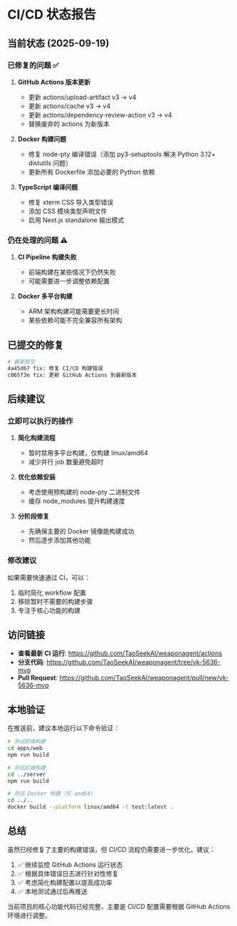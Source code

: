 # CI/CD 状态报告

## 当前状态 (2025-09-19)

### 已修复的问题 ✅

1. **GitHub Actions 版本更新**
   - 更新 actions/upload-artifact v3 → v4
   - 更新 actions/cache v3 → v4
   - 更新 actions/dependency-review-action v3 → v4
   - 替换废弃的 actions 为新版本

2. **Docker 构建问题**
   - 修复 node-pty 编译错误（添加 py3-setuptools 解决 Python 3.12+ distutils 问题）
   - 更新所有 Dockerfile 添加必要的 Python 依赖

3. **TypeScript 编译问题**
   - 修复 xterm CSS 导入类型错误
   - 添加 CSS 模块类型声明文件
   - 启用 Next.js standalone 输出模式

### 仍在处理的问题 ⚠️

1. **CI Pipeline 构建失败**
   - 前端构建在某些情况下仍然失败
   - 可能需要进一步调整依赖配置

2. **Docker 多平台构建**
   - ARM 架构构建可能需要更长时间
   - 某些依赖可能不完全兼容所有架构

## 已提交的修复

```bash
# 最新提交
4a45d67 fix: 修复 CI/CD 构建错误
c065f3e fix: 更新 GitHub Actions 到最新版本
```

## 后续建议

### 立即可以执行的操作

1. **简化构建流程**
   - 暂时禁用多平台构建，仅构建 linux/amd64
   - 减少并行 job 数量避免超时

2. **优化依赖安装**
   - 考虑使用预构建的 node-pty 二进制文件
   - 缓存 node_modules 提升构建速度

3. **分阶段修复**
   - 先确保主要的 Docker 镜像能构建成功
   - 然后逐步添加其他功能

### 修改建议

如果需要快速通过 CI，可以：

1. 临时简化 workflow 配置
2. 移除暂时不需要的构建步骤
3. 专注于核心功能的构建

## 访问链接

- **查看最新 CI 运行**: https://github.com/TaoSeekAI/weaponagent/actions
- **分支代码**: https://github.com/TaoSeekAI/weaponagent/tree/vk-5636-mvp
- **Pull Request**: https://github.com/TaoSeekAI/weaponagent/pull/new/vk-5636-mvp

## 本地验证

在推送前，建议本地运行以下命令验证：

```bash
# 测试前端构建
cd apps/web
npm run build

# 测试后端构建
cd ../server
npm run build

# 测试 Docker 构建（仅 amd64）
cd ../..
docker build --platform linux/amd64 -t test:latest .
```

## 总结

虽然已经修复了主要的构建错误，但 CI/CD 流程仍需要进一步优化。建议：

1. ✅ 继续监控 GitHub Actions 运行状态
2. ✅ 根据具体错误日志进行针对性修复
3. ✅ 考虑简化构建配置以提高成功率
4. ✅ 本地测试通过后再推送

当前项目的核心功能代码已经完整，主要是 CI/CD 配置需要根据 GitHub Actions 环境进行调整。